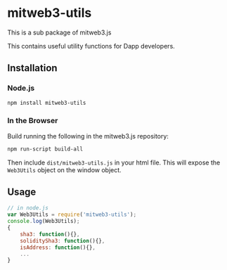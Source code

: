 # mitweb3-utils

This is a sub package of mitweb3.js

This contains useful utility functions for Dapp developers.   

## Installation

### Node.js

```bash
npm install mitweb3-utils
```

### In the Browser

Build running the following in the mitweb3.js repository:

```bash
npm run-script build-all
```

Then include `dist/mitweb3-utils.js` in your html file.
This will expose the `Web3Utils` object on the window object.


## Usage

```js
// in node.js
var Web3Utils = require('mitweb3-utils');
console.log(Web3Utils);
{
    sha3: function(){},
    soliditySha3: function(){},
    isAddress: function(){},
    ...
}
```



